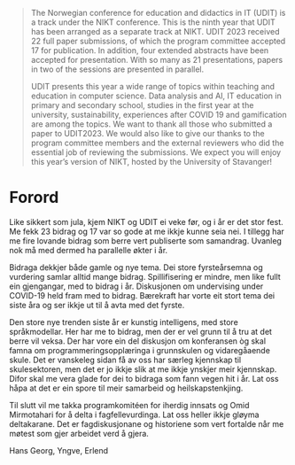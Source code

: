 > The Norwegian conference for education and didactics in IT (UDIT) is a
> track under the NIKT conference. This is the ninth year that UDIT has been
> arranged as a separate track at NIKT. UDIT 2023 received 22 full paper
> submissions, of which the program committee accepted 17 for publication. In
> addition, four extended abstracts have been accepted for presentation. With
> so many as 21 presentations, papers in two of the sessions are presented in
> parallel.
> 
> UDIT presents this year a wide range of topics within teaching and
> education in computer science. Data analysis and AI, IT education in
> primary and secondary school, studies in the first year at the university,
> sustainability, experiences after COVID 19 and gamification are among the
> topics. We want to thank all those who submitted a paper to UDIT2023. We
> would also like to give our thanks to the program committee members and the
> external reviewers who did the essential job of reviewing the submissions.
> We expect you will enjoy this year’s version of NIKT, hosted by the
> University of Stavanger!

# Forord

Like sikkert som jula, kjem NIKT og UDIT ei veke før, og i år 
er det stor fest.  Me fekk 23 bidrag og 17 var so gode at me
ikkje kunne seia nei.  I tillegg har me fire lovande bidrag 
som berre vert publiserte som samandrag.  Uvanleg nok må med
dermed ha parallelle økter i år.  

Bidraga dekkjer både gamle og nye tema.  Dei store fyrsteårsemna
og vurdering samlar alltid mange bidrag.  Spillifisering er mindre,
men like fullt ein gjengangar, med to bidrag i år.  Diskusjonen om
undervising under COVID-19 held fram med to bidrag.  Bærekraft har 
vorte eit stort tema dei siste åra og ser ikkje ut til å avta med 
det fyrste.

Den store nye trenden siste år er kunstig intelligens, med store
språkmodellar.  Her har me to bidrag, men der er vel grunn til å 
tru at det berre vil veksa.  Der har vore ein del diskusjon 
om konferansen òg skal famna om programmeringsopplæringa
i grunnskulen og vidaregåaende skule.  Det er vanskeleg sidan
få av oss har særleg kjennskap til skulesektoren, men det er jo
ikkje slik at me ikkje ynskjer meir kjennskap.  Difor skal me
vera glade for dei to bidraga som fann vegen hit i år.  Lat oss
håpa at det er ein spore til meir samarbeid og heilskapstenkjing.

Til slutt vil me takka programkomitéen for iherdig innsats og
Omid Mirmotahari for å delta i fagfellevurdinga.  Lat oss heller
ikkje gløyma deltakarane.  Det er fagdiskusjonane og historiene
som vert fortalde når me møtest som gjer arbeidet verd å gjera.

Hans Georg, Yngve, Erlend

